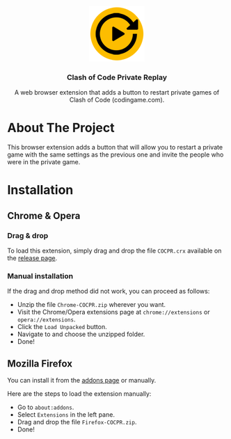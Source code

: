 </br>
<p align="center">
  <a href="https://addons.mozilla.org/fr/firefox/addon/clash-of-code-private-replay/">
    <img src="assets/images/icon-128.png" alt="Logo">
  </a>
  <h3 align="center">Clash of Code Private Replay</h3>

  <p align="center">
    A web browser extension that adds a button to restart private games of Clash of Code (codingame.com).
  </p>
</p>

# About The Project
This browser extension adds a button that will allow you to restart a private game with the same settings as the previous one and invite the people who were in the private game.

# Installation 
## Chrome & Opera 
### Drag & drop
To load this extension, simply drag and drop the file `COCPR.crx` available on the [release page](https://github.com/arthur-pte/Clash-of-Code-Private-Replay/releases/).

### Manual installation
If the drag and drop method did not work, you can proceed as follows:
- Unzip the file `Chrome-COCPR.zip` wherever you want.
- Visit the Chrome/Opera extensions page at `chrome://extensions` or `opera://extensions`.
- Click the `Load Unpacked` button. 
- Navigate to and choose the unzipped folder.
- Done!

## Mozilla Firefox
You can install it from the [addons page](https://addons.mozilla.org/fr/firefox/addon/clash-of-code-private-replay/) or manually.

Here are the steps to load the extension manually: 
- Go to `about:addons`. 
- Select `Extensions` in the left pane.
- Drag and drop the file `Firefox-COCPR.zip`.
- Done!
